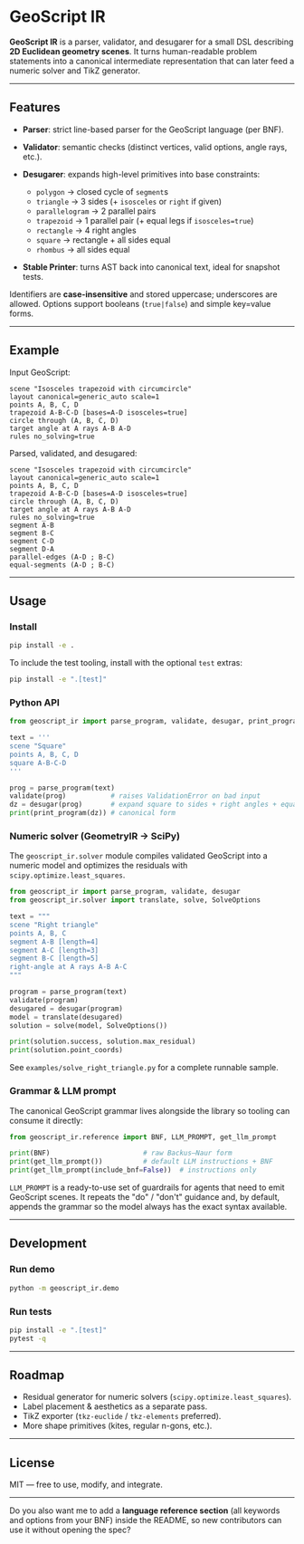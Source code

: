 # GeoScript IR

**GeoScript IR** is a parser, validator, and desugarer for a small DSL describing **2D Euclidean geometry scenes**.
It turns human-readable problem statements into a canonical intermediate representation that can later feed a numeric solver and TikZ generator.

---

## Features

* **Parser**: strict line-based parser for the GeoScript language (per BNF).
* **Validator**: semantic checks (distinct vertices, valid options, angle rays, etc.).
* **Desugarer**: expands high-level primitives into base constraints:

  * `polygon` → closed cycle of `segment`s
  * `triangle` → 3 sides (+ `isosceles` or `right` if given)
  * `parallelogram` → 2 parallel pairs
  * `trapezoid` → 1 parallel pair (+ equal legs if `isosceles=true`)
  * `rectangle` → 4 right angles
  * `square` → rectangle + all sides equal
  * `rhombus` → all sides equal
* **Stable Printer**: turns AST back into canonical text, ideal for snapshot tests.

Identifiers are **case-insensitive** and stored uppercase; underscores are allowed.
Options support booleans (`true|false`) and simple key=value forms.

---

## Example

Input GeoScript:

```geoscript
scene "Isosceles trapezoid with circumcircle"
layout canonical=generic_auto scale=1
points A, B, C, D
trapezoid A-B-C-D [bases=A-D isosceles=true]
circle through (A, B, C, D)
target angle at A rays A-B A-D
rules no_solving=true
```

Parsed, validated, and desugared:

```geoscript
scene "Isosceles trapezoid with circumcircle"
layout canonical=generic_auto scale=1
points A, B, C, D
trapezoid A-B-C-D [bases=A-D isosceles=true]
circle through (A, B, C, D)
target angle at A rays A-B A-D
rules no_solving=true
segment A-B
segment B-C
segment C-D
segment D-A
parallel-edges (A-D ; B-C)
equal-segments (A-D ; B-C)
```

---

## Usage

### Install

```bash
pip install -e .
```

To include the test tooling, install with the optional `test` extras:

```bash
pip install -e ".[test]"
```

### Python API

```python
from geoscript_ir import parse_program, validate, desugar, print_program

text = '''
scene "Square"
points A, B, C, D
square A-B-C-D
'''

prog = parse_program(text)
validate(prog)           # raises ValidationError on bad input
dz = desugar(prog)       # expand square to sides + right angles + equal segments
print(print_program(dz)) # canonical form
```

### Numeric solver (GeometryIR → SciPy)

The `geoscript_ir.solver` module compiles validated GeoScript into a
numeric model and optimizes the residuals with `scipy.optimize.least_squares`.

```python
from geoscript_ir import parse_program, validate, desugar
from geoscript_ir.solver import translate, solve, SolveOptions

text = """
scene "Right triangle"
points A, B, C
segment A-B [length=4]
segment A-C [length=3]
segment B-C [length=5]
right-angle at A rays A-B A-C
"""

program = parse_program(text)
validate(program)
desugared = desugar(program)
model = translate(desugared)
solution = solve(model, SolveOptions())

print(solution.success, solution.max_residual)
print(solution.point_coords)
```

See `examples/solve_right_triangle.py` for a complete runnable sample.

### Grammar & LLM prompt

The canonical GeoScript grammar lives alongside the library so tooling can
consume it directly:

```python
from geoscript_ir.reference import BNF, LLM_PROMPT, get_llm_prompt

print(BNF)                       # raw Backus–Naur form
print(get_llm_prompt())          # default LLM instructions + BNF
print(get_llm_prompt(include_bnf=False))  # instructions only
```

`LLM_PROMPT` is a ready-to-use set of guardrails for agents that need to emit
GeoScript scenes. It repeats the "do" / "don't" guidance and, by default,
appends the grammar so the model always has the exact syntax available.

---

## Development

### Run demo

```bash
python -m geoscript_ir.demo
```

### Run tests

```bash
pip install -e ".[test]"
pytest -q
```

---

## Roadmap

* Residual generator for numeric solvers (`scipy.optimize.least_squares`).
* Label placement & aesthetics as a separate pass.
* TikZ exporter (`tkz-euclide` / `tkz-elements` preferred).
* More shape primitives (kites, regular n-gons, etc.).

---

## License

MIT — free to use, modify, and integrate.

---

Do you also want me to add a **language reference section** (all keywords and options from your BNF) inside the README, so new contributors can use it without opening the spec?
